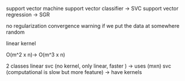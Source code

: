 support vector machine
support vector classifier -> SVC
support vector regression -> SGR

no regularization
convergence warning if we put the data at somewhere random

linear kernel

O(m^2 x n)-> O(m^3 x n)


2 classes
linear svc (no kernel, only linear, faster ) -> uses (mxn)
svc (computational is slow but more feature) -> have kernels
